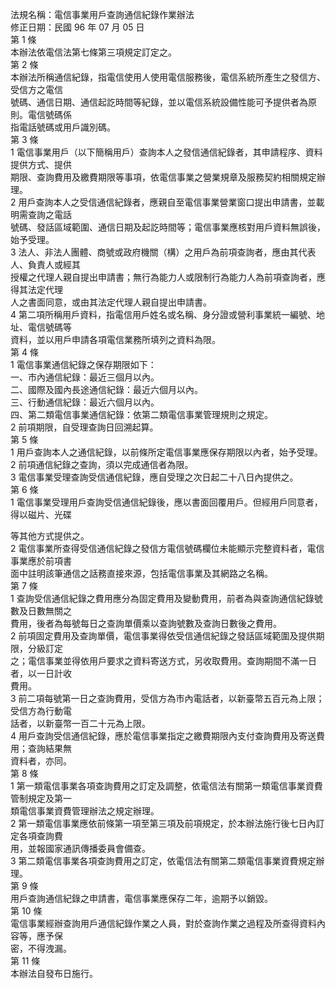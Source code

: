 法規名稱：電信事業用戶查詢通信紀錄作業辦法  
修正日期：民國 96 年 07 月 05 日  
第 1 條  
本辦法依電信法第七條第三項規定訂定之。  
第 2 條  
本辦法所稱通信紀錄，指電信使用人使用電信服務後，電信系統所產生之發信方、受信方之電信  
號碼、通信日期、通信起訖時間等紀錄，並以電信系統設備性能可予提供者為原則。電信號碼係  
指電話號碼或用戶識別碼。  
第 3 條  
1 電信事業用戶（以下簡稱用戶）查詢本人之發信通信紀錄者，其申請程序、資料提供方式、提供  
期限、查詢費用及繳費期限等事項，依電信事業之營業規章及服務契約相關規定辦理。  
2 用戶查詢本人之受信通信紀錄者，應親自至電信事業營業窗口提出申請書，並載明需查詢之電話  
號碼、發話區域範圍、通信日期及起訖時間等；電信事業應核對用戶資料無誤後，始予受理。  
3 法人、非法人團體、商號或政府機關（構）之用戶為前項查詢者，應由其代表人、負責人或經其  
授權之代理人親自提出申請書；無行為能力人或限制行為能力人為前項查詢者，應得其法定代理  
人之書面同意，或由其法定代理人親自提出申請書。  
4 第二項所稱用戶資料，指電信用戶姓名或名稱、身分證或營利事業統一編號、地址、電信號碼等  
資料，並以用戶申請各項電信業務所填列之資料為限。  
第 4 條  
1 電信事業通信紀錄之保存期限如下：  
一、市內通信紀錄：最近三個月以內。  
二、國際及國內長途通信紀錄：最近六個月以內。  
三、行動通信紀錄：最近六個月以內。  
四、第二類電信事業通信紀錄：依第二類電信事業管理規則之規定。  
2 前項期限，自受理查詢日回溯起算。  
第 5 條  
1 用戶查詢本人之通信紀錄，以前條所定電信事業應保存期限以內者，始予受理。  
2 前項通信紀錄之查詢，須以完成通信者為限。  
3 電信事業受理查詢受信通信紀錄，應自受理之次日起二十八日內提供之。  
第 6 條  
1 電信事業受理用戶查詢受信通信紀錄後，應以書面回覆用戶。但經用戶同意者，得以磁片、光碟  


等其他方式提供之。  
2 電信事業所查得受信通信紀錄之發信方電信號碼欄位未能顯示完整資料者，電信事業應於前項書  
面中註明該筆通信之話務直接來源，包括電信事業及其網路之名稱。  
第 7 條  
1 查詢受信通信紀錄之費用應分為固定費用及變動費用，前者為與查詢通信紀錄號數及日數無關之  
費用，後者為每號每日之查詢單價乘以查詢號數及查詢日數後之費用。  
2 前項固定費用及查詢單價，電信事業得依受信通信紀錄之發話區域範圍及提供期限，分級訂定  
之；電信事業並得依用戶要求之資料寄送方式，另收取費用。查詢期間不滿一日者，以一日計收  
費用。  
3 前二項每號第一日之查詢費用，受信方為市內電話者，以新臺幣五百元為上限；受信方為行動電  
話者，以新臺幣一百二十元為上限。  
4 用戶查詢受信通信紀錄，應於電信事業指定之繳費期限內支付查詢費用及寄送費用；查詢結果無  
資料者，亦同。  
第 8 條  
1 第一類電信事業各項查詢費用之訂定及調整，依電信法有關第一類電信事業資費管制規定及第一  
類電信事業資費管理辦法之規定辦理。  
2 第一類電信事業應依前條第一項至第三項及前項規定，於本辦法施行後七日內訂定各項查詢費  
用，並報國家通訊傳播委員會備查。  
3 第二類電信事業各項查詢費用之訂定，依電信法有關第二類電信事業資費規定辦理。  
第 9 條  
用戶查詢通信紀錄之申請書，電信事業應保存二年，逾期予以銷毀。  
第 10 條  
電信事業經辦查詢用戶通信紀錄作業之人員，對於查詢作業之過程及所查得資料內容等，應予保  
密，不得洩漏。  
第 11 條  
本辦法自發布日施行。  


